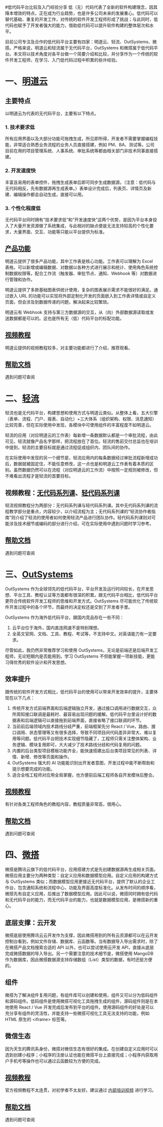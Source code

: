 #低代码平台比较及入门经验分享
低（无）代码代表了全新的软件构建理念，因其降本增效的特点，正在成为行业趋势，也是许多公司未来的发展重心。低代码可以替代基础、重复的开发工作，对传统的软件开发工程师形成了挑战；与此同时，低代码也赋予了开发者强大的能力，借助低代码可以提升软件构建的整体层次和水平。

目前公司专注及合作的低代码平台主要有四家：明道云、轻流、OutSystems、微搭。严格来说，明道云和轻流属于无代码平台，OutSystems 和微搭属于低代码平台。本文将以技术角度对各平台做一个简要介绍和比较，并分享作为一个传统的软件开发工程师，在学习、入门低代码过程中积累的些许经验。

# 一、[明道云](https://www.mingdao.com/)
## 主要特点
以明道云为代表的无代码平台，主要有以下特点。

### 1. 技术要求低
所有应用界面以及大部分功能可拖拽生成，所见即所得，开发者不需要掌握编程技能，非常适合熟悉业务流程的业务人员直接搭建，例如 PM、BA、测试等。公司目前在用的项目管理系统、人事系统、审批系统等都由相关部门非技术同事直接搭建。

### 2. 开发速度快
丰富且易用的表单控件，拖拽生成表单后即可同步生成数据源。（注意：低代码与无代码相反，先有数据源再生成表单。）表单设计完成后，列表页、详情页及新建、编辑操作都会自动生成，直接可以用。

### 3. 个性化程度低
无代码平台同时拥有“技术要求低”和“开发速度快”这两个优势，是因为平台本身投入了大量开发资源做了系统集成，与此相对的缺点便是无法支持较高的个性化要求，大量界面、交互、功能等只能以平台提供为标准。

## [产品功能](https://www.mingdao.com/feature)
明道云提供了很多产品功能，其中工作表是核心功能。工作表可以理解为 Excel 表格，可以新增或编辑数据、对数据以各种方式进行展示和统计、使用角色系统控制数据权限等。配合工作流（触发器、审批节点、通知、Webhook 等）对数据进行管理和协作。

明道云提供了多款基础图表供统计使用，复杂的图表展示需求不能很好的满足。通过嵌入 URL 的功能可以实现将外部定制化开发的页面嵌入到工作表详情或自定义页面，但会涉及到数据传递的问题，解决起来比较繁琐。

明道云有 Webhook 支持与第三方数据源的交互，从（向）外部数据源读取或发送数据都是可以的。这也是所有无（低）代码平台的标配功能。

## [视频教程](https://learn.mingdao.net/course/explore)
明道云提供的视频教程较多，对主要功能都进行了介绍，推荐观看。

## [帮助文档](https://help.mingdao.com/)
遇到问题可查阅

# 二、[轻流](https://qingflow.com)
轻流也是无代码平台，构建思想和使用方式与明道云类似。从整体上看，五大引擎（表单、流程、门户、报表、自动化）+三大体系（组织架构、权限、消息通知）比较完善，但在实际使用中发现，各模块中可使用组件的丰富程度不如明道云。

轻流的应用（对应明道云的工作表）每新增一条数据默认都是一个审批流程，由此可见，轻流就像产品名字那样，把流程放在了首位。轻流的售前交付总监也在培训中提到，轻流的主要目标就是通过流程促成组织内、团队间的协作。

在实际使用中发现的另一个细节是，轻流应用内的每条数据经过审批流程新增成功后，数据就被固定住，不能任意修改，这一点也是和明道云工作表有着本质的区别。虽然数据仍然可以在流程（对应明道云的工作流）中按照一定规则被修改，但不难看出流程才是轻流的首要目标。

## 视频教程：[无代码系列课](https://learn.qingflow.com/all/7248793)、[轻代码系列课](https://learn.qingflow.com/all/5476086)
轻流视频教程分为两部分：无代码系列课与轻代码系列课。其中无代码系列课的流程教学部分是重点，内容较少，以介绍流程为主；无代码系列课的“轻流协作者指南”则介绍了轻流的使用者如何使用轻流产品进行团队协作。轻代码系列课则对可能涉及技术细节或编码的部分进行介绍，可在实际使用中遇到问题时学习参考。

## [帮助文档](https://qingflow.com/help/docs/6114c2c2d601550046421cfb)
遇到问题可查阅

# 三、[OutSystems](https://www.outsystems.com/)
OutSystems 作为全球领先的低代码平台，平台开发及运行时间较长，在开发思想、平台工具、教程认证等方面都有很深的积累。跟无代码平台相比，低代码平台更符合传统软件开发工程师的思维和开发方式。OutSystems 尽可能优化了传统软件开发过程中的各个环节，而最终的决定权还是交到了开发者手里。

OutSystems 作为海外低代码平台，跟国内竞品存在一些不同：
1. 云平台位于海外，国内直连网速不是特别理想。
2. 全英文官网、文档、工具、教程、考试等，不支持中文。对英语能力有一定要求。

尽管如此，我仍然非常推荐学习和使用 OutSystems，无论是前端还是后端开发工程师，无论短期内是否能用到。学习 OutSystems 不但能掌握一项新技能，更能习得优秀的软件设计和开发思想。

## 效率提升
跟传统的软件开发方式相比，低代码平台的使用可以带来开发效率的提升，主要体现在以下几点：
1. 传统开发方式前端界面和后端逻辑独立开发，通过接口调用进行数据交互，众所周知接口联调是最耗时、最容易出现问题的缓解。低代码平台里设计好的数据表和后端逻辑可以直接拖到前端界面，直接省略了接口联调的环节。
2. 当前前后端领域内技术路线分歧严重，前端框架先分 React / Vue，路由、接口调用、状态管理等又有很多选择，导致不同项目间代码差异非常大、难以复用等问题。低代码平台把技术实现细节隐藏了，工程师只需关注整体架构、业务逻辑、模块复用即可，大大减少了技术路线分歧和代码复用的问题。
3. 内置的后台类型项目模板功能齐全，能快速搭建出后台类项目常见的列表、详情、新增、修改等页面和操作。
4. OutSystems 强大的 AI 功能能识别出开发者意图，开发过程中能不断帮助和提示想要完成的功能。
5. 适合全栈工程师对应用全局掌握，也方便前后端工程师各自开发模块后整合。

## [视频教程](https://www.outsystems.com/training/courses/)
有针对各类工程师角色的教程内容，教程质量非常高，很用心。

## [帮助文档](https://success.outsystems.com/Documentation)
遇到问题可查阅

# 四、[微搭](https://cloud.tencent.com/product/weda)
微搭是腾讯云旗下的低代码平台，应用搭建方式是先创建数据源再生成相关页面。微搭应用主要分为两种类型：自定义应用和数据模型应用。自定义应用的构建方式与 OutSystems 类似；而数据模型应用更接近无代码平台，提供了默认的企业工作台，包含通知系统和流程中心，功能及界面高度标准化。从发布时间的顺序看，微搭先有自定义应用，后推出了数据模型应用。因此可以说，微搭同时拥有低代码和无代码平台的能力，而无代码平台的能力，也就是数据模型应用，是微搭新的重心。

## 底层支撑：云开发
微搭底层使用腾讯云云开发作为支撑，因此微搭用到的所有云资源都可以在云开发控制台看到，例如文件存储、数据库、云函数等。当有数据导入导出需求时，除了在微搭产品文档搜索合适的 API 以外，也可以尝试使用云开发 API，直接从底层完成微搭数据的导入导出。另一个需要注意的技术细节是，微搭使用 MangoDB 作为数据库，因此微搭数据源支持存储数组（List）类型的数据，有时还挺方便的。

## 组件
微搭为了解决组件复用问题，有组件库可以创建和使用，组件又可以分为低码组件和源码组件。低码组件是使用微搭可视化工具拖拽生成的组件，源码组件则是在本地使用 React / Vue 开发完成后发布到平台的组件。使用源码组件的好处是可以充分享有组件的灵活性，并能支持一些微搭可视化工具无法支持的功能，例如 HTML 原生的 &lt;iframe&gt; 标签等。

## 微信生态
因为天生的腾讯系身份，微搭对微信生态有很好的集成。在创建自定义应用时可以选到创建小程序；小程序的注册认证也能在微搭平台上直接完成；小程序内获取用户手机号等操作也可以通过云函数较为方便的完成。

## [视频教程](https://docs.cloudbase.net/lowcode/video-center)
官方视频教程不太连贯，对初学者不太友好。建议通过 [内部培训视频](https://lexiangla.com/docs/b99c65b2c43e11ec9534c6e26f7bfb24?company_from=385abcf0dd9d11e8a11752540005f435) 进行学习。

## [帮助文档](https://cloud.tencent.com/document/product/1301)
遇到问题可查阅
